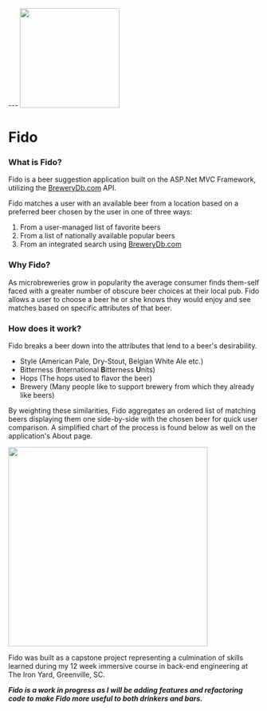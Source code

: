 <div class=container markdown="1">
---
<img src="https://cdn.rawgit.com/NLHawkins/PickMyBeer/e1b3f0c1/PickMyBeer/Uploads/FidoLogo.png" style="height: 200px" class="text-center"/>


# Fido

### What is Fido?
Fido is a beer suggestion application built on the ASP.Net MVC Framework, utilizing the [BreweryDb.com](http://www.brewerydb.com/developers) API.

Fido matches a user with an available beer from a location based on a preferred beer chosen by the user in one of three ways:
1. From a user-managed list of favorite beers
2. From a list of nationally available popular beers
3. From an integrated search using [BreweryDb.com](brewerydb.com)

### Why Fido?

As microbreweries grow in popularity the average consumer finds them-self faced with a greater number of obscure beer choices at their local pub. Fido allows a user to choose a beer he or she knows they would enjoy and see matches based on specific attributes of that beer.

### How does it work?

Fido breaks a beer down into the attributes that lend to a beer's desirability. 
* Style (American Pale, Dry-Stout, Belgian White Ale etc.)
* Bitterness (**I**nternational **B**itterness **U**nits)
* Hops (The hops used to flavor the beer)
* Brewery (Many people like to support brewery from which they already like beers)

By weighting these similarities, Fido aggregates an ordered list of matching beers displaying them one side-by-side with the chosen beer for  quick user comparison. A simplified chart of the process is found below as well on the application's About page.

<img src="https://cdn.rawgit.com/NLHawkins/PickMyBeer/e1b3f0c1/PickMyBeer/Uploads/FidoAlgoFinal.png" style="height: 400px"/>


Fido was built as a capstone project representing a culmination of skills learned during my 12 week immersive course in back-end engineering at The Iron Yard, Greenville, SC.

***Fido is a work in progress as I will be adding features and refactoring code to make Fido more useful to both drinkers and bars.***
</div>
